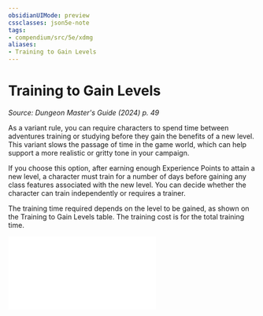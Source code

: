```yaml
---
obsidianUIMode: preview
cssclasses: json5e-note
tags:
- compendium/src/5e/xdmg
aliases:
- Training to Gain Levels
---
```

# Training to Gain Levels
*Source: Dungeon Master's Guide (2024) p. 49* 

As a variant rule, you can require characters to spend time between adventures training or studying before they gain the benefits of a new level. This variant slows the passage of time in the game world, which can help support a more realistic or gritty tone in your campaign.

If you choose this option, after earning enough Experience Points to attain a new level, a character must train for a number of days before gaining any class features associated with the new level. You can decide whether the character can train independently or requires a trainer.

The training time required depends on the level to be gained, as shown on the Training to Gain Levels table. The training cost is for the total training time.

![Variant: Training to Gain Levels; Training to Gain Levels](/3-Mechanics/CLI/tables/variant-training-to-gain-levels-training-to-gain-levels-xdmg.md)